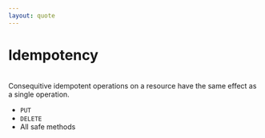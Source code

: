```yaml
---
layout: quote
---
```


# Idempotency

<br>

<Quote>
  Consequitive <span class="text-sky-400">idempotent</span> operations on a resource have the same effect as a single operation.
</Quote>

<br>

- `PUT`
- `DELETE`
- All safe methods
